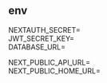 ## env

NEXTAUTH_SECRET=  
JWT_SECRET_KEY=  
DATABASE_URL=

NEXT_PUBLIC_API_URL=  
NEXT_PUBLIC_HOME_URL=
